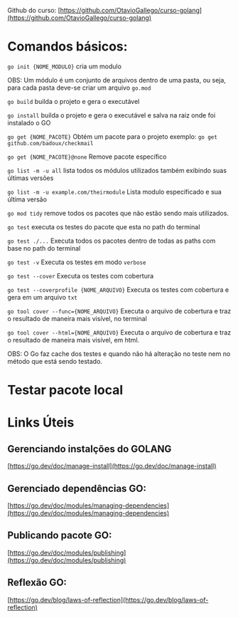 Github do curso: [https://github.com/OtavioGallego/curso-golang](https://github.com/OtavioGallego/curso-golang)

# Comandos básicos:

`go init {NOME_MODULO}` cria um modulo

OBS: Um módulo é um conjunto de arquivos dentro de uma pasta, ou seja, para cada pasta deve-se criar um arquivo `go.mod`

`go build` builda o projeto e gera o executável

`go install` builda o projeto e gera o executável e salva na raiz onde foi instalado o GO

`go get {NOME_PACOTE}` Obtém um pacote para o projeto exemplo: `go get github.com/badoux/checkmail`

`go get {NOME_PACOTE}@none` Remove pacote específico

`go list -m -u all` lista todos os módulos utilizados também exibindo suas últimas versões

`go list -m -u example.com/theirmodule` Lista modulo especificado e sua última versão

`go mod tidy` remove todos os pacotes que não estão sendo mais utilizados.

`go test` executa os testes do pacote que esta no path do terminal

`go test ./...` Executa todos os pacotes dentro de todas as paths com base no path do terminal

`go test -v` Executa os testes em modo `verbose`

`go test --cover` Executa os testes com cobertura

`go test --coverprofile {NOME_ARQUIVO}` Executa os testes com cobertura e gera em um arquivo `txt`

`go tool cover --func={NOME_ARQUIVO}` Executa o arquivo de cobertura e traz o resultado de maneira mais visível, no terminal

`go tool cover --html={NOME_ARQUIVO}` Executa o arquivo de cobertura e traz o resultado de maneira mais visível, em html.

OBS: O Go faz cache dos testes e quando não há alteração no teste nem no método que está sendo testado.

# Testar pacote local 


# Links Úteis

## Gerenciando instalções do GOLANG
[https://go.dev/doc/manage-install](https://go.dev/doc/manage-install)

## Gerenciado dependências GO:
[https://go.dev/doc/modules/managing-dependencies](https://go.dev/doc/modules/managing-dependencies)

## Publicando pacote GO:
[https://go.dev/doc/modules/publishing](https://go.dev/doc/modules/publishing)

## Reflexão GO:
[https://go.dev/blog/laws-of-reflection](https://go.dev/blog/laws-of-reflection)